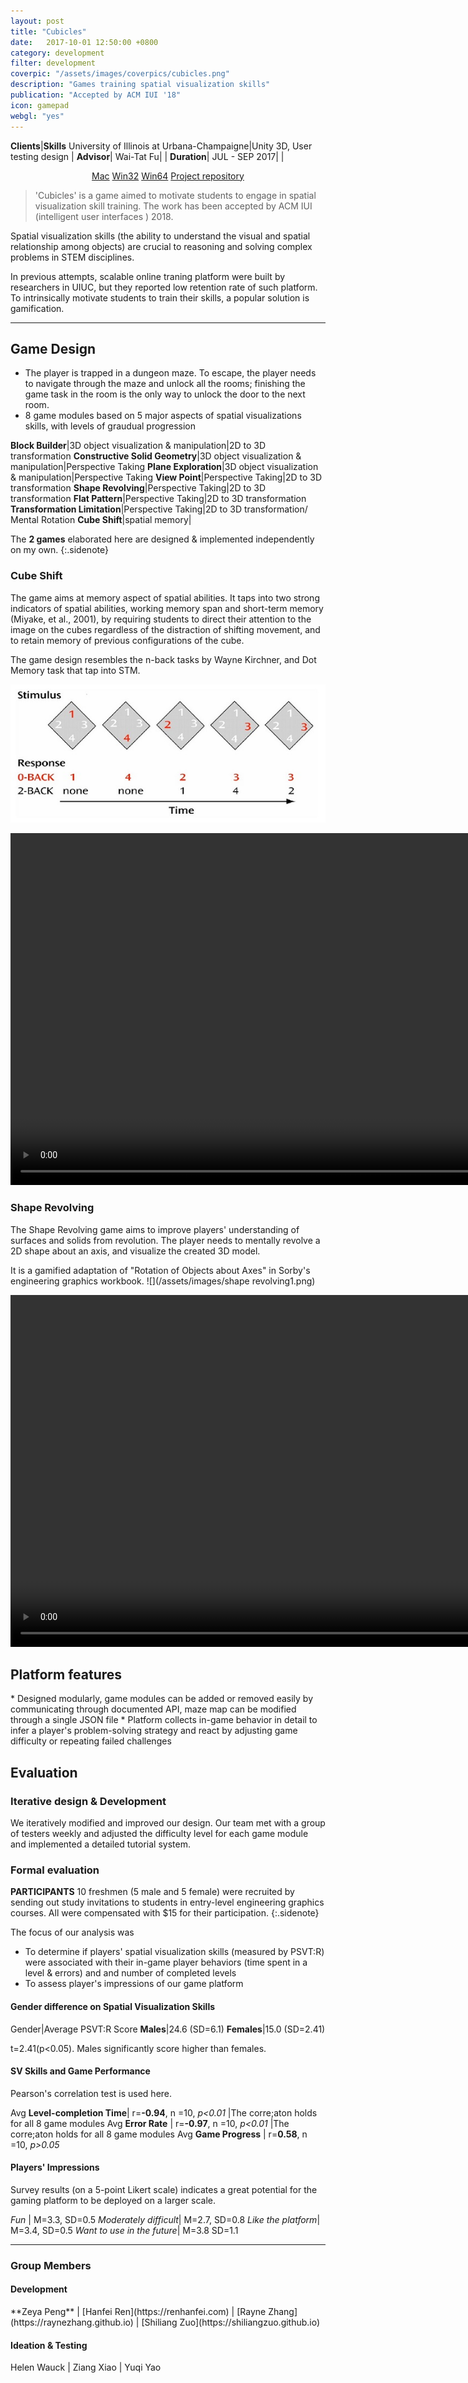 ```yaml
---
layout: post
title: "Cubicles"
date:   2017-10-01 12:50:00 +0800
category: development
filter: development
coverpic: "/assets/images/coverpics/cubicles.png"
description: "Games training spatial visualization skills"
publication: "Accepted by ACM IUI '18"
icon: gamepad
webgl: "yes"
---
```


**Clients**|**Skills**
 <highlight>University of Illinois at Urbana-Champaigne</highlight>|<highlight>Unity 3D, User testing design</highlight>
 |
**Advisor**|
 <highlight>Wai-Tat Fu</highlight>|
 |
**Duration**|
 <highlight>JUL - SEP 2017</highlight>|
 |

 <center>
  <div class="button-group">
    <a href="/assets/files/Cubicles_Mac_0929.app.zip" class="button button-pill button-caution button-tiny">Mac</a>
    <a href="/assets/files/Cubicles_Win32_0929.zip" class="button button-pill button-caution button-tiny">Win32</a>
    <a href="/assets/files/Cubicles_Win64_0929.zip" class="button button-pill button-caution button-tiny">Win64</a>
	<a href="https://github.com/zeyap/3D-Demo" class="button button-pill button-tiny">Project repository</a>
  </div>
</center>

>'Cubicles' is a game aimed to motivate students to engage in spatial visualization skill training. The work has been accepted by ACM IUI (intelligent user interfaces ) 2018.


Spatial visualization skills (the ability to understand the visual and spatial relationship among objects) are crucial to reasoning and solving complex problems in STEM disciplines.

In previous attempts, scalable online traning platform were built by researchers in UIUC, but they reported low retention rate of such platform. To intrinsically motivate students to train their skills, a popular solution is gamification.

* * *
<h2>Game Design</h2>

* The player is trapped in a dungeon maze. To escape, the player needs to navigate through the maze and unlock all the rooms; finishing the game task in the room is the only way to unlock the door to the next room.
* 8 game modules based on 5 major aspects of spatial visualizations skills, with levels of graudual progression

**Block Builder**|3D object visualization & manipulation|2D to 3D transformation
**Constructive Solid Geometry**|3D object visualization & manipulation|Perspective Taking
**Plane Exploration**|3D object visualization & manipulation|Perspective Taking
**View Point**|Perspective Taking|2D to 3D transformation
**Shape Revolving**|Perspective Taking|2D to 3D transformation
**Flat Pattern**|Perspective Taking|2D to 3D transformation
**Transformation Limitation**|Perspective Taking|2D to 3D transformation/ Mental Rotation
**Cube Shift**|spatial memory|

The **2 games** elaborated here are designed & implemented independently on my own.
{:.sidenote}

<h3>Cube Shift </h3>

The game aims at memory aspect of spatial abilities. It taps into two strong indicators of spatial abilities, working memory span and short-term memory (Miyake, et al., 2001), by requiring students to direct their attention to the image on the cubes regardless of the distraction of shifting movement, and to retain memory of previous configurations of the cube. 

The game design resembles the n-back tasks by Wayne Kirchner, and Dot Memory task that tap into STM.

![Aaron Swartz](/assets/images/nback.jpeg)

<video width="900" height="563" controls="controls">
  <source src="/assets/videos/cube_shift.mp4" type="video/mp4" />
</video>

<h3>Shape Revolving </h3>

The Shape Revolving game aims to improve players' understanding of surfaces and solids from revolution. The player needs to mentally revolve a 2D shape about an axis, and visualize the created 3D model. 

It is a gamified adaptation of "Rotation of Objects about Axes" in Sorby's engineering graphics workbook. 
![](/assets/images/shape revolving1.png)

<video width="900" height="563" controls="controls">
  <source src="/assets/videos/revolve.mp4" type="video/mp4" />
</video>

<h2>Platform features</h2>
* Designed modularly, game modules can be added or removed easily by communicating through documented API, maze map can be modified through a single JSON file
* Platform collects in-game behavior in detail to infer a player's problem-solving strategy and react by adjusting game difficulty or repeating failed challenges

<h2>Evaluation</h2>

<h3>Iterative design & Development </h3>

We iteratively modified and improved our design. Our team met with a group of testers weekly and adjusted the difficulty level for each game module and implemented a detailed tutorial system.

<h3>Formal evaluation</h3>

**PARTICIPANTS** 10 freshmen (5 male and 5 female) were recruited by sending out study invitations to students in entry-level engineering graphics courses. All were compensated with $15 for their participation.
{:.sidenote}

The focus of our analysis was 
* To determine if players' spatial visualization skills (measured by PSVT:R) were associated with their in-game player behaviors (time spent in a level & errors) and and number of completed levels
* To assess player's impressions of our game platform

<h4>Gender difference on Spatial Visualization Skills</h4>

Gender|Average PSVT:R Score
**Males**|24.6 (SD=6.1)
**Females**|15.0 (SD=2.41)

t=2.41(p<0.05). Males significantly score higher than females.

<h4>SV Skills and Game Performance</h4>

Pearson's correlation test is used here.

Avg **Level-completion Time**| r=**-0.94**, n =10, *p<0.01*
|The corre;aton holds for all 8 game modules
Avg **Error Rate** | r=**-0.97**, n =10, *p<0.01*
|The corre;aton holds for all 8 game modules
Avg **Game Progress** | r=**0.58**, n =10, *p>0.05*

<h4>Players' Impressions</h4>

Survey results (on a 5-point Likert scale) indicates a great potential for the gaming platform to be deployed on a larger scale.

*Fun* | M=3.3, SD=0.5
*Moderately difficult*| M=2.7, SD=0.8
*Like the platform*| M=3.4, SD=0.5
*Want to use in the future*| M=3.8 SD=1.1

* * *

<h3>Group Members</h3>

<h4>Development</h4>
**Zeya Peng** | [Hanfei Ren](https://renhanfei.com) | [Rayne Zhang](https://raynezhang.github.io) | [Shiliang Zuo](https://shiliangzuo.github.io)

<h4>Ideation & Testing</h4>
Helen Wauck | Ziang Xiao | Yuqi Yao